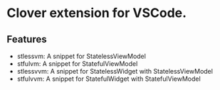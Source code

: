 # Clover extension for VSCode.

## Features

- stlessvm: A snippet for StatelessViewModel
- stfulvm: A snippet for StatefulViewModel
- stlessvvm: A snippet for StatelessWidget with StatelessViewModel
- stfulvvm: A snippet for StatefulWidget with StatefulViewModel
